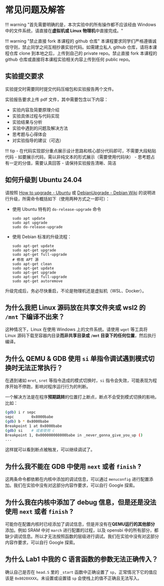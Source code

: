 # 常见问题及解答
<!-- - [常见问题及解答](#常见问题及解答)
  - [1 为什么我把 Linux 源码放在共享文件夹或 wsl2 的 `/mnt` 下编译不出来？](#1-为什么我把-linux-源码放在共享文件夹或-wsl2-的-mnt-下编译不出来)
  - [2 为什么 QEMU & GDB 使用 `si` 单指令调试遇到模式切换时无法正常执行？](#2-为什么-qemu--gdb-使用-si-单指令调试遇到模式切换时无法正常执行)
  - [3 为什么我不能在 GDB 中使用 `next` 或者 `finish` ?](#3-为什么我不能在-gdb-中使用-next-或者-finish-)
  - [4 为什么我在内核中添加了 debug 信息，但是还是没法使用 `next` 或者 `finish` ?](#4-为什么我在内核中添加了-debug-信息但是还是没法使用-next-或者-finish-)
  - [5  为什么我在 `start_kernel` 处不能正常使用断点？](#5--为什么我在-start_kernel-处不能正常使用断点)
  - [6 为什么 Lab1 中提示 `riscv64-elf-unknown-gcc: No such file or directory` ?](#6-为什么-lab1-中提示-riscv64-elf-unknown-gcc-no-such-file-or-directory-)
  - [7 为什么 Lab1 中我的 C 语言函数的参数无法正确传入？](#7-为什么-lab1-中我的-c-语言函数的参数无法正确传入)
  - [8 为什么我把 `puti` 的参数类型替换成 `uint64` 还是只能打印出 32bits 的值？](#8-为什么我把-puti-的参数类型替换成-uint64-还是只能打印出-32bits-的值)
  - [9 为什么我的 QEMU 会 “卡住”？](#9-为什么我的-QEMU-会-“卡住”？)
  - [10 为什么我在设置 `satp` 后导致了 `gdb-multiarch` 的 `segmentation fault` ?](#10-为什么我在设置-satp-后导致了-gdb-multiarch-的-segmentation-fault)
  - [11 -->

!!! warning "首先需要明确的是，本次实验中的所有操作都不应该经由 Windows 中的文件系统，请直接在**虚拟机或 Linux 物理机**中直接完成。"

!!! warning "禁止直接 fork 本课程的 github 仓库"
    本课程要求同学们严格遵循诚信守则，禁止同学之间互相抄袭实验代码。如需建立私人 github 仓库，请将本课程仓库 clone 到本地之后，上传到自己的 private repo。禁止直接 fork 本课程的 github 仓库或直接将本课程实验相关内容上传到任何 public repo。

## 实验提交要求

实验提交时需要同时提交代码压缩包和实验报告两个文件。

实验报告要求上传 pdf 文件，其中需要包含以下内容：

- 实验内容及简要原理介绍
- 实验具体过程与代码实现
- 实验结果与分析
- 实验中遇到的问题及解决方法
- 思考题与心得体会
- 对实验指导的建议（可选）

!!! tip 
    - 在代码实现部分重点展示设计思路和核心部分代码即可，不需要大段粘贴代码
        - 如要展示代码，需以非纯文本的形式展示（需要使用代码块）
    - 思考题占有一定的分值，需要认真回答
    - 请保持实验报告清晰、简洁

## 如何升级到 Ubuntu 24.04

请按照 [How to upgrade - Ubuntu](https://ubuntu.com/server/docs/how-to-upgrade-your-release) 或 [DebianUpgrade - Debian Wiki](https://wiki.debian.org/DebianUpgrade) 的说明进行升级，所需命令概括如下（使用两种方式之一即可）：

- 使用 Ubuntu 特有的 `do-release-upgrade` 命令

    ```shell
    sudo apt update
    sudo apt upgrade
    sudo do-release-upgrade
    ```

- 使用 Debian 标准的升级流程：

    ```shell
    sudo apt-get update
    sudo apt-get upgrade
    sudo apt-get full-upgrade
    # 修改 APT 源
    sudo apt-get clean
    sudo apt-get update
    sudo apt-get upgrade
    sudo apt-get full-upgrade
    sudo apt-get autoremove
    ```

升级完成后，务必尽快重启，不论是物理机还是虚拟机（WSL、Docker）。

## 为什么我把 Linux 源码放在共享文件夹或 wsl2 的 `/mnt` 下编译不出来？

这种情况下，Linux 在使用 Windows 上的文件系统。请使用 `wget` 等工具将 Linux 源码下载至容器内目录**而非共享目录或 `/mnt` 目录下的任何位置**，然后执行编译。

## 为什么 QEMU & GDB 使用 `si` 单指令调试遇到模式切换时无法正常执行？

在遇到诸如 `mret`, `sret` 等指令造成的模式切换时，`si` 指令会失效，可能表现为程序开始不停跑，影响对程序运行行为的判断。

一个解决方法是在程序**预期跳转**的位置打上断点，断点不会受到模式切换的影响，比如：

```bash
(gdb) i r sepc    
sepc        0x8000babe
(gdb) b * 0x8000babe
Breakpoint 1 at 0x8000babe
(gdb) si    # 或者使用 c
Breakpoint 1, 0x000000008000babe in _never_gonna_give_you_up ()
...
```

这样就可以看到断点被触发，可以继续调试了。

## 为什么我不能在 GDB 中使用 `next` 或者 `finish` ?

这两条命令都依赖在内核中添加的调试信息，可以通过 `menuconfig` 进行配置添加。我们在实验中没有对这部分内容作要求，可以自行 Google 探索。

## 为什么我在内核中添加了 debug 信息，但是还是没法使用 `next` 或者 `finish` ?

可能你在配置内核时已经添加了调试信息，但是并没有在**QEMU运行的其他部分**添加。例如 SRAM 中对 `march` 进行配置的过程，以及 opensbi 中的所有部分，都缺少调试信息。所以才无法按照函数的层级进行调试。我们在实验中没有对这部分内容作要求，可以自行 Google 探索。

<!-- ## 为什么我在 `start_kernel` 处不能正常使用断点？

在以下版本中，这个断点能够正常被打上并触发

```
GNU gdb (Ubuntu 12.0.90-0ubuntu1) 12.0.90
QEMU emulator version 6.2.0 (Debian 1:6.2+dfsg-2ubuntu6.3)
RISC-V GNU Toolchain (Ubuntu 11.2.0-16ubuntu1) 11.2.0
linux-6.0-rc5/linux-5.19.9
``` -->

## 为什么 Lab1 中我的 C 语言函数的参数无法正确传入？

确认自己是否在 `head.S` 里的 `_start` 函数中正确设置了 `sp`，正常情况下它的值应该是 `0x8020XXXX`。未设置或设置错 `sp` 会使栈上的值不正确且无法写入。

<!--
## 为什么我的 QEMU 会 “卡住”？

`qemu-system` 本身作为一个模拟器，是不会直接卡死的，如果你在 `si` 或者 `c` 后，QEMU 看起来失去了响应，那么极有可能是程序运行到了意想不到的地方。例如在写入 `satp` 后，如果部分 bit 没有成功设置，那么可能会直接跳进 `trap`。而且在前面的实验中我们也发现了，在发生特权级切换或者发生陷入时，`si` 是有可能无法触发的，这种情况下就需要你在程序可能到达的地方都打上断点来暂停 QEMU 的执行了。

## 为什么我在设置 `satp` 后导致了 `gdb-multiarch` 的 `segmentation fault` ?

因为 `satp` 或者各级页表项设置有问题。比如检查一下我们之前一直忽略的页表项里 U-bit 设置好了没有。

## 为什么在 `vmlinux.lds.S` 中会 `#include "types.h"`?

因为我们实验代码存在一些历史限制没来得及修改，在 `vmlinux.lds.S` 中有 `#include "defs.h"`，然后之前又没有提醒同学不要在 `defs.h` 里面添加东西，导致在 `defs.h`中添加的内容阻碍了 `vmlinux.lds` 的正确生成。一个可行的做法是将 `defs.h` 中除了宏定义以外的部分全部去除（包括宏include），然后将这些去掉的部分添加到其他的头文件里以供使用。

## `uapp` 明明已经在内存里了，为什么还要被拷贝一次才能运行？

因为我们在实验中不准备引入磁盘驱动，所以将内存的一部分作为 `ramdisk`, 也就是说有一段内存被我们当成了硬盘。这段内存就是从 `uapp_start`  到 `uapp_end` 的空间，所以我们需要像操作磁盘一样操作这段内存。在运行磁盘上的程序前，我们需要将其拷贝到我们为程序分配的内存空间中，并依照 Elf Header 的要求映射到用户能访问的地址空间。这时候用户就能访问我们从磁盘拷贝到内存中的数据和代码了。

## 为什么我 `sret` 到用户程序的第一条指令时会 Instruction Page Fault?

大概率是因为没有设置好页表项里的 U-bit, 详细可以读一下 Privileged Spec. 也有可能你没有将内存映射到正确的位置上。

## `uapp` 要怎么拷贝到内存里？是要我们直接实现 VMA 和 `mmap` 吗？

只要一个一个字节地将内容复制到我们使用 `alloc_pages` 或者 `kalloc` 开辟的内存中即可，VMA 和 `mmap` 将在 Lab6 或之后才会引入，暂时不用同学们实现。 -->
